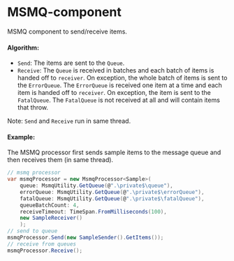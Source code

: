 MSMQ-component
==============

MSMQ component to send/receive items.

#### Algorithm:

* `Send`: The items are sent to the `Queue`.
* `Receive`: The `Queue` is received in batches and each batch of items is handed off to `receiver`. On exception, the whole batch of items is sent to the `ErrorQueue`. The `ErrorQueue` is received one item at a time and each item is handed off to `receiver`. On exception, the item is sent to the `FatalQueue`. The `FatalQueue` is not received at all and will contain items that throw.

Note: `Send` and `Receive` run in same thread.

#### Example:

The MSMQ processor first sends sample items to the message queue and then receives them (in same thread).

```c#
// msmq processor
var msmqProcessor = new MsmqProcessor<Sample>(
    queue: MsmqUtility.GetQueue(@".\private$\queue"),
    errorQueue: MsmqUtility.GetQueue(@".\private$\errorQueue"),
    fatalQueue: MsmqUtility.GetQueue(@".\private$\fatalQueue"),
    queueBatchCount: 4,
    receiveTimeout: TimeSpan.FromMilliseconds(100),
    new SampleReceiver()
    );
// send to queue
msmqProcessor.Send(new SampleSender().GetItems());
// receive from queues
msmqProcessor.Receive();
```
